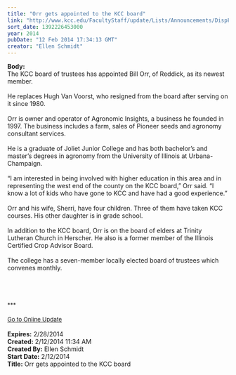 ```yaml
---
title: "Orr gets appointed to the KCC board"
link: "http://www.kcc.edu/FacultyStaff/update/Lists/Announcements/DispForm.aspx?ID=1416"
sort_date: 1392226453000
year: 2014
pubDate: "12 Feb 2014 17:34:13 GMT"
creator: "Ellen Schmidt"
---
```


<div><b>Body:</b> <div class="ExternalClass708ECFC9B3E741F3AFD72BBC19D8E82F"><div>The KCC board of trustees has appointed Bill Orr, of Reddick, as its newest member.</div>
<div><br />He replaces Hugh Van Voorst, who resigned from the board after serving on it since 1980.</div>
<div><br />Orr is owner and operator of Agronomic Insights, a business he founded in 1997. The business includes a farm, sales of Pioneer seeds and agronomy consultant services.  </div>
<div><br />He is a graduate of Joliet Junior College and has both bachelor’s and master’s degrees in agronomy from the University of Illinois at Urbana-Champaign. </div>
<div><br />“I am interested in being involved with higher education in this area and in representing the west end of the county on the KCC board,” Orr said. “I know a lot of kids who have gone to KCC and have had a good experience.”</div>
<div><br />Orr and his wife, Sherri, have four children. Three of them have taken KCC courses. His other daughter is in grade school.</div>
<div><br />In addition to the KCC board, Orr is on the board of elders at Trinity Lutheran Church in Herscher. He also is a former member of the Illinois Certified Crop Advisor Board.</div>
<div><br />The college has a seven-member locally elected board of trustees which convenes monthly.</div>
<div> </div>
<div>
<div></div>
<div> </div>
<div> </div>
<div><br /><font size="2">***</font></div>
<div><font size="2"></font> </div>
<div><font size="2"></font></div>
<div><font size="2"><a href="/FacultyStaff/update/Pages/dailyupdate.aspx">Go to Online Update</a></font></div>
<div><font size="2"></font></div><br /></div></div></div>
<div><b>Expires:</b> 2/28/2014</div>
<div><b>Created:</b> 2/12/2014 11:34 AM</div>
<div><b>Created By:</b> Ellen Schmidt</div>
<div><b>Start Date:</b> 2/12/2014</div>
<div><b>Title:</b> Orr gets appointed to the KCC board</div>
